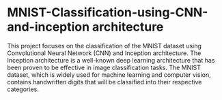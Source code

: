 # MNIST-Classification-using-CNN-and-inception architecture
This project focuses on the classification of the MNIST dataset using Convolutional Neural Network (CNN) and Inception architecture. The Inception architecture is a well-known deep learning architecture that has been proven to be effective in image classification tasks. The MNIST dataset, which is widely used for machine learning and computer vision, contains handwritten digits that will be classified into their respective categories.
